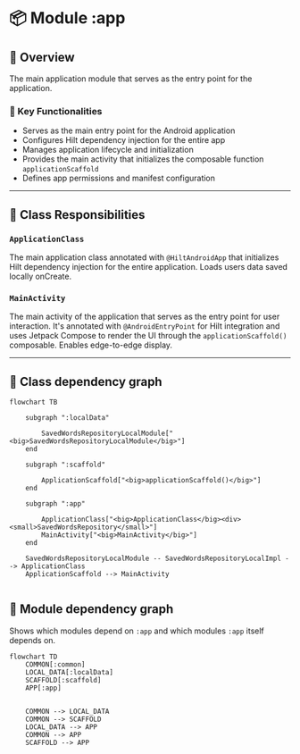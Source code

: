 # 📦 Module :app

## 📝 Overview

The main application module that serves as the entry point for the application.

### 🔧 Key Functionalities

- Serves as the main entry point for the Android application
- Configures Hilt dependency injection for the entire app
- Manages application lifecycle and initialization
- Provides the main activity that initializes the composable function `applicationScaffold`
- Defines app permissions and manifest configuration

---

## 🧠 Class Responsibilities

### ``ApplicationClass``
The main application class annotated with `@HiltAndroidApp` that initializes Hilt dependency injection
for the entire application. Loads users data saved locally onCreate.

### ``MainActivity``
The main activity of the application that serves as the entry point for user interaction. It's annotated
with `@AndroidEntryPoint` for Hilt integration and uses Jetpack Compose to render the UI through the
`applicationScaffold()` composable. Enables edge-to-edge display.

---

## 🧬 Class dependency graph
```mermaid
flowchart TB

    subgraph ":localData"

        SavedWordsRepositoryLocalModule["<big>SavedWordsRepositoryLocalModule</big>"]
    end

    subgraph ":scaffold"

        ApplicationScaffold["<big>applicationScaffold()</big>"]
    end
    
    subgraph ":app"

        ApplicationClass["<big>ApplicationClass</big><div><small>SavedWordsRepository</small>"]
        MainActivity["<big>MainActivity</big>"]
    end

    SavedWordsRepositoryLocalModule -- SavedWordsRepositoryLocalImpl --> ApplicationClass
    ApplicationScaffold --> MainActivity
    
```

## 🧩 Module dependency graph
Shows which modules depend on `:app` and which modules `:app` itself depends on.

```mermaid
flowchart TD
    COMMON[:common]
    LOCAL_DATA[:localData]
    SCAFFOLD[:scaffold]
    APP[:app]
    
    
    COMMON --> LOCAL_DATA
    COMMON --> SCAFFOLD
    LOCAL_DATA --> APP
    COMMON --> APP
    SCAFFOLD --> APP
```
